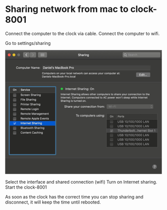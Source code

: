 # Sharing network from mac to clock-8001                                                                                                       
                                                                                                                                                 
Connect the computer to the clock via cable.
Connect the computer to wifi.

Go to settings/sharing

![](osx_internet_sharing.jpeg)

Select the interface and shared connection (wifi)
Turn on Internet sharing.
Start the clock-8001

As soon as the clock has the correct time you can stop sharing and disconnect, it will keep the time until rebooted.